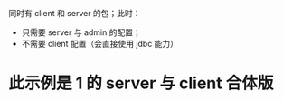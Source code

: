 
同时有 client 和 server 的包；此时：

* 只需要 server 与 admin 的配置；
* 不需要 client 配置（会直接使用 jdbc 能力）

# 此示例是 1 的 server 与 client 合体版